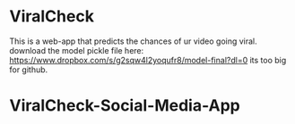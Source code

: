 # ViralCheck
This is a web-app that predicts the chances of ur video going viral.
download the model pickle file here: https://www.dropbox.com/s/g2sqw4l2yoqufr8/model-final?dl=0
its too big for github.
# ViralCheck-Social-Media-App
